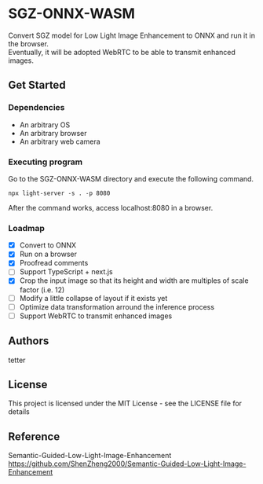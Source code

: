 # SGZ-ONNX-WASM
Convert SGZ model for Low Light Image Enhancement to ONNX and run it in the browser.  
Eventually, it will be adopted WebRTC to be able to transmit enhanced images.

## Get Started
### Dependencies
* An arbitrary OS
* An arbitrary browser
* An arbitrary web camera

### Executing program
Go to the SGZ-ONNX-WASM directory and execute the following command.
```
npx light-server -s . -p 8080
```
After the command works, access localhost:8080 in a browser.

### Loadmap
- [x] Convert to ONNX
- [x] Run on a browser
- [x] Proofread comments
- [ ] Support TypeScript + next.js
- [x] Crop the input image so that its height and width are multiples of scale factor (i.e. 12)
- [ ] Modify a little collapse of layout if it exists yet
- [ ] Optimize data transformation arround the inference process
- [ ] Support WebRTC to transmit enhanced images

## Authors
tetter

## License
This project is licensed under the MIT License - see the LICENSE file for details

## Reference
Semantic-Guided-Low-Light-Image-Enhancement  
https://github.com/ShenZheng2000/Semantic-Guided-Low-Light-Image-Enhancement
